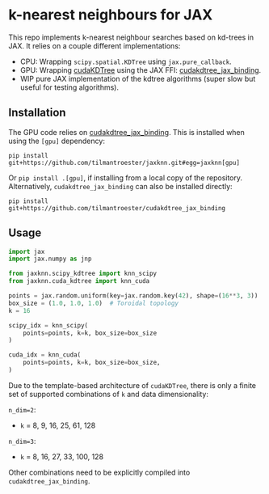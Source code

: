 # k-nearest neighbours for JAX

This repo implements k-nearest neighbour searches based on kd-trees in JAX. 
It relies on a couple different implementations:

- CPU: Wrapping `scipy.spatial.KDTree` using `jax.pure_callback`.
- GPU: Wrapping [cudaKDTree](https://github.com/ingowald/cudaKDTree) using the JAX FFI: [cudakdtree_jax_binding](https://github.com/tilmantroester/cudakdtree_jax_binding).
- WIP pure JAX implementation of the kdtree algorithms (super slow but useful for testing algorithms).

## Installation

The GPU code relies on [cudakdtree_jax_binding](https://github.com/tilmantroester/). This is installed when using the `[gpu]` dependency:

```
pip install git+https://github.com/tilmantroester/jaxknn.git#egg=jaxknn[gpu]
```
Or `pip install .[gpu]`, if installing from a local copy of the repository. 
Alternatively, `cudakdtree_jax_binding` can also be installed directly: 
```
pip install git+https://github.com/tilmantroester/cudakdtree_jax_binding
```

## Usage

```python
import jax
import jax.numpy as jnp

from jaxknn.scipy_kdtree import knn_scipy
from jaxknn.cuda_kdtree import knn_cuda

points = jax.random.uniform(key=jax.random.key(42), shape=(16**3, 3))
box_size = (1.0, 1.0, 1.0)  # Toroidal topology
k = 16

scipy_idx = knn_scipy(
    points=points, k=k, box_size=box_size
)

cuda_idx = knn_cuda(
    points=points, k=k, box_size=box_size,
)
```
Due to the template-based architecture of `cudaKDTree`, there is only a finite set of supported combinations of `k` and data dimensionality:

`n_dim=2`:
- `k` = 8, 9, 16, 25, 61, 128

`n_dim=3`:
- `k` = 8, 16, 27, 33, 100, 128

Other combinations need to be explicitly compiled into `cudakdtree_jax_binding`.
